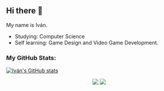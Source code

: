 ## Hi there 👋

My name is Iván.
- Studying: Computer Science
- Self learning: Game Design and Video Game Development.

### My GitHub Stats:
[![Iván's GitHub stats](https://github-readme-stats.vercel.app/api?username=IvanDLar)](https://github.com/anuraghazra/github-readme-stats)

<div align="center">

![](https://github.com/IvanDLar/mystats/blob/master/generated/overview.svg)
![](https://github.com/IvanDLar/mystats/blob/master/generated/languages.svg)


</div>
